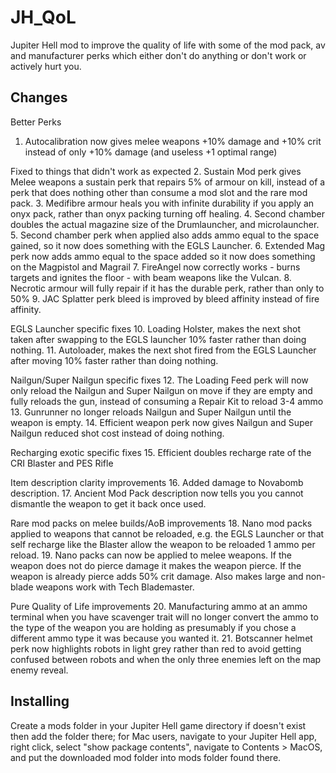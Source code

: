 # JH_QoL
Jupiter Hell mod to improve the quality of life with some of the mod pack, av and manufacturer perks which either don't do anything or don't work or actively hurt you.

## Changes

Better Perks
1. Autocalibration now gives melee weapons +10% damage and +10% crit instead of only +10% damage (and useless +1 optimal range)

Fixed to things that didn't work as expected
2. Sustain Mod perk gives Melee weapons a sustain perk that repairs 5% of armour on kill, instead of a perk that does nothing other than consume a mod slot and the rare mod pack.
3. Medifibre armour heals you with infinite durability if you apply an onyx pack, rather than onyx packing turning off healing.
4. Second chamber doubles the actual magazine size of the Drumlauncher, and microlauncher.
5. Second chamber perk when applied also adds ammo equal to the space gained, so it now does something with the EGLS Launcher.
6. Extended Mag perk now adds ammo equal to the space added so it now does something on the Magpistol and Magrail
7. FireAngel now correctly works - burns targets and ignites the floor - with beam weapons like the Vulcan. 
8. Necrotic armour will fully repair if it has the durable perk, rather than only to 50%
9. JAC Splatter perk bleed is improved by bleed affinity instead of fire affinity.

EGLS Launcher specific fixes
10. Loading Holster, makes the next shot taken after swapping to the EGLS launcher 10% faster rather than doing nothing.
11. Autoloader, makes the next shot fired from the EGLS Launcher after moving 10% faster rather than doing nothing.

Nailgun/Super Nailgun specific fixes
12. The Loading Feed perk will now only reload the Nailgun and Super Nailgun on move if they are empty and fully reloads the gun, instead of consuming a Repair Kit to reload 3-4 ammo
13. Gunrunner no longer reloads Nailgun and Super Nailgun until the weapon is empty.
14. Efficient weapon perk now gives Nailgun and Super Nailgun reduced shot cost instead of doing nothing.

Recharging exotic specific fixes
15. Efficient doubles recharge rate of the CRI Blaster and PES Rifle

Item description clarity improvements
16. Added damage to Novabomb description.
17. Ancient Mod Pack description now tells you you cannot dismantle the weapon to get it back once used.

Rare mod packs on melee builds/AoB improvements
18. Nano mod packs applied to weapons that cannot be reloaded, e.g. the EGLS Launcher or that self recharge like the Blaster allow the weapon to be reloaded 1 ammo per reload. 
19. Nano packs can now be applied to melee weapons. If the weapon does not do pierce damage it makes the weapon pierce. If the weapon is already pierce adds 50% crit damage. Also makes large and non-blade weapons work with Tech Blademaster.

Pure Quality of Life improvements
20. Manufacturing ammo at an ammo terminal when you have scavenger trait will no longer convert the ammo to the type of the weapon you are holding as presumably if you chose a different ammo type it was because you wanted it.
21. Botscanner helmet perk now highlights robots in light grey rather than red to avoid getting confused between robots and when the only three enemies left on the map enemy reveal.

## Installing

Create a mods folder in your Jupiter Hell game directory if doesn't exist then add the folder there; for Mac users, navigate to your Jupiter Hell app, right click, select "show package contents", navigate to Contents > MacOS, and put the downloaded mod folder into mods folder found there.
